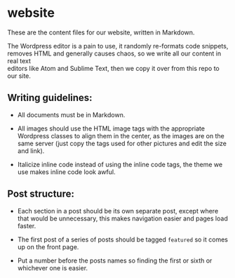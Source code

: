 # website

These are the content files for our website, written in Markdown.

The Wordpress editor is a pain to use, it randomly re-formats code snippets,
removes HTML and generally causes chaos, so we write all our content in real text  
editors like Atom and Sublime Text, then we copy it over from this repo to our site.

## Writing guidelines:

* All documents must be in Markdown.

* All images should use the HTML image tags with the appropriate
  Wordpress classes to align them in the center, as the images are on the same server
  (just copy the tags used for other pictures and edit the size and link).

* Italicize inline code instead of using the inline code tags, the theme we use
  makes inline code look awful.

## Post structure:

* Each section in a post should be its own separate post, except where that would
  be unnecessary, this makes navigation easier and pages load faster.

* The first post of a series of posts should be tagged `featured` so it comes up
  on the front page.

* Put a number before the posts names so finding the first or sixth or whichever
  one is easier.

